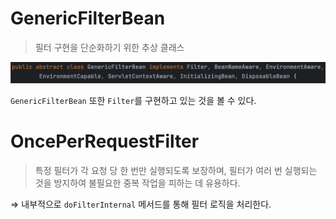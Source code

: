 # GenericFilterBean

> 필터 구현을 단순화하기 위한 추상 클래스
> 

![Untitled](./images/security45.png)

`GenericFilterBean` 또한 `Filter`를 구현하고 있는 것을 볼 수 있다.  

# OncePerRequestFilter

> 특정 필터가 각 요청 당 한 번만 실행되도록 보장하며, 필터가 여러 번 실행되는 것을 방지하여 불필요한 중복 작업을 피하는 데 유용하다.
> 

⇒ 내부적으로 `doFilterInternal` 메서드를 통해 필터 로직을 처리한다.